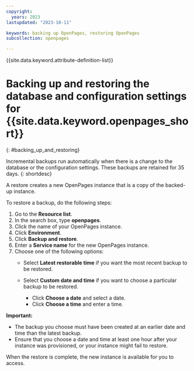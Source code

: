 ```yaml
---
copyright:
  years: 2023
lastupdated: "2023-10-11"

keywords: backing up OpenPages, restoring OpenPages
subcollection: openpages

---
```

{{site.data.keyword.attribute-definition-list}}

# Backing up and restoring the database and configuration settings for {{site.data.keyword.openpages_short}}
{: #backing_up_and_restoring}

Incremental backups run automatically when there is a change to the database or the
configuration settings. These backups are retained for 35 days.
{: shortdesc}

A restore creates a new OpenPages instance that is a copy of the backed-up instance.

To restore a backup, do the following steps:
1. Go to the **Resource list**.
2. In the search box, type **openpages**.
3. Click the name of your OpenPages instance.
4. Click **Environment**.
5. Click **Backup and restore**.
6. Enter a **Service name** for the new OpenPages instance.
7. Choose one of the following options:
   - Select **Latest restorable time** if you want the most recent backup to be restored.
   - Select **Custom date and time** if you want to choose a particular backup to be restored.

      - Click **Choose a date** and select a date.
      - Click **Choose a time** and enter a time.

**Important:**

- The backup you choose must have been created at an earlier date and time than the latest backup.
- Ensure that you choose a date and time at least one hour after your instance was provisioned, or your instance might fail to restore.

When the restore is complete, the new instance is available for you to access.
